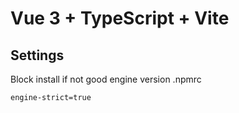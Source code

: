 # Vue 3 + TypeScript + Vite


## Settings
Block install if not good engine version
.npmrc
```shell
engine-strict=true 
```
